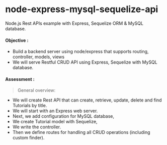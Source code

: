 # node-express-mysql-sequelize-api
Node.js Rest APIs example with Express, Sequelize ORM & MySQL database.

#### Objective :
- Build a backend server using node/express that supports routing, controller, models, views
- We will serve Restful CRUD API using Express, Sequelize with MySQL database.

#### Assessment :

> General overview:

- We will create Rest API that can create, retrieve, update, delete and find Tutorials by title.
- We will start with an Express web server. 
- Next, we add configuration for MySQL database, 
- We create Tutorial model with Sequelize,
- We write the controller.
- Then we define routes for handling all CRUD operations (including custom finder).
